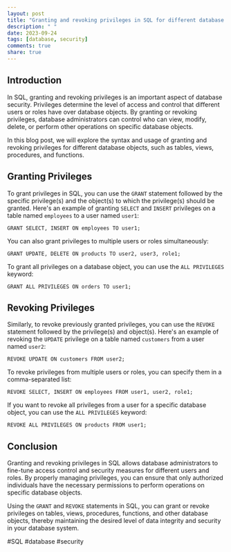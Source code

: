 ```yaml
---
layout: post
title: "Granting and revoking privileges in SQL for different database objects"
description: " "
date: 2023-09-24
tags: [database, security]
comments: true
share: true
---
```


## Introduction
In SQL, granting and revoking privileges is an important aspect of database security. Privileges determine the level of access and control that different users or roles have over database objects. By granting or revoking privileges, database administrators can control who can view, modify, delete, or perform other operations on specific database objects.

In this blog post, we will explore the syntax and usage of granting and revoking privileges for different database objects, such as tables, views, procedures, and functions.

## Granting Privileges
To grant privileges in SQL, you can use the `GRANT` statement followed by the specific privilege(s) and the object(s) to which the privilege(s) should be granted. Here's an example of granting `SELECT` and `INSERT` privileges on a table named `employees` to a user named `user1`:

```
GRANT SELECT, INSERT ON employees TO user1;
```

You can also grant privileges to multiple users or roles simultaneously:

```
GRANT UPDATE, DELETE ON products TO user2, user3, role1;
```

To grant all privileges on a database object, you can use the `ALL PRIVILEGES` keyword:

```
GRANT ALL PRIVILEGES ON orders TO user1;
```

## Revoking Privileges
Similarly, to revoke previously granted privileges, you can use the `REVOKE` statement followed by the privilege(s) and object(s). Here's an example of revoking the `UPDATE` privilege on a table named `customers` from a user named `user2`:

```
REVOKE UPDATE ON customers FROM user2;
```

To revoke privileges from multiple users or roles, you can specify them in a comma-separated list:

```
REVOKE SELECT, INSERT ON employees FROM user1, user2, role1;
```

If you want to revoke all privileges from a user for a specific database object, you can use the `ALL PRIVILEGES` keyword:

```
REVOKE ALL PRIVILEGES ON products FROM user1;
```

## Conclusion
Granting and revoking privileges in SQL allows database administrators to fine-tune access control and security measures for different users and roles. By properly managing privileges, you can ensure that only authorized individuals have the necessary permissions to perform operations on specific database objects.

Using the `GRANT` and `REVOKE` statements in SQL, you can grant or revoke privileges on tables, views, procedures, functions, and other database objects, thereby maintaining the desired level of data integrity and security in your database system.

#SQL #database #security